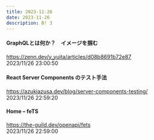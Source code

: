 ```yaml
---
title: 2023-11-26
date: 2023-11-26
description: B! 3
---
```


#### GraphQLとは何か？　イメージを掴む
https://zenn.dev/y_yuita/articles/d08b8691b72e87<br>
2023/11/26 23:00:50<br>


#### React Server Components のテスト手法
https://azukiazusa.dev/blog/server-components-testing/<br>
2023/11/26 22:59:20<br>


#### Home – feTS
https://the-guild.dev/openapi/fets<br>
2023/11/26 22:59:00<br>


